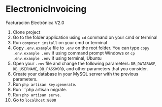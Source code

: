 # ElectronicInvoicing
Facturación Electrónica V2.0

1. Clone project
2. Go to the folder application using ```cd``` command on your cmd or terminal
3. Run ```composer install``` on your cmd or terminal
4. Copy ```.env.example``` file to ```.env``` on the root folder. You can type ```copy .env.example .env``` if using command prompt Windows or ```cp .env.example .env``` if using terminal, Ubuntu
5. Open your ```.env``` file and change the following parameters: ```DB_DATABASE```, ```DB_USERNAME```, ```DB_PASSWORD```, and other parameters that you consider.
6. Create your database in your MySQL server with the previous parameters.
7. Run ```php artisan key:generate```.
8. Run ```php artisan migrate.
9. Run ```php artisan serve```.
10. Go to ```localhost:8000```


